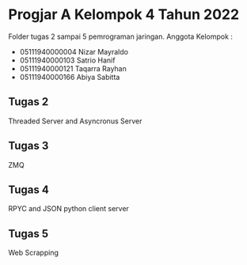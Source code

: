 # Progjar A Kelompok 4 Tahun 2022
Folder tugas 2 sampai 5 pemrograman jaringan.
Anggota Kelompok :
- 05111940000004 Nizar Mayraldo
- 05111940000103 Satrio Hanif
- 05111940000121 Taqarra Rayhan
- 05111940000166 Abiya Sabitta

## Tugas 2 
Threaded Server and Asyncronus Server
## Tugas 3  
ZMQ
## Tugas 4
RPYC and JSON python client server
## Tugas 5 
Web Scrapping
